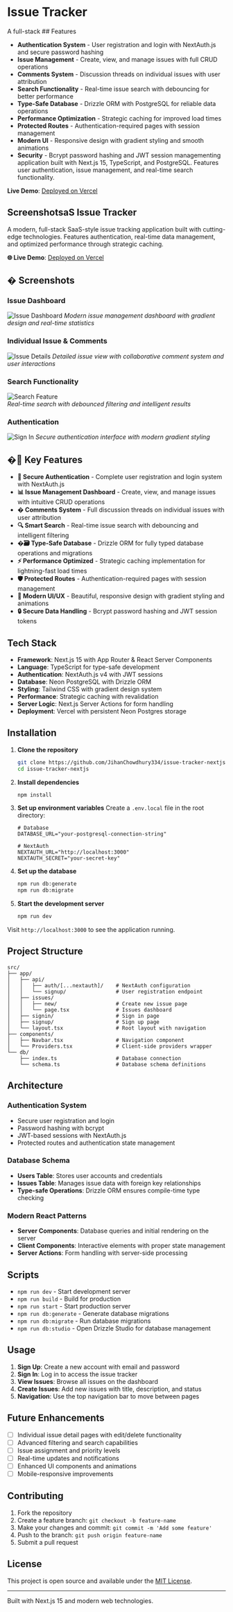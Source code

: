 # Issue Tracker

A full-stack ## Features

- **Authentication System** - User registration and login with NextAuth.js and secure password hashing
- **Issue Management** - Create, view, and manage issues with full CRUD operations  
- **Comments System** - Discussion threads on individual issues with user attribution
- **Search Functionality** - Real-time issue search with debouncing for better performance
- **Type-Safe Database** - Drizzle ORM with PostgreSQL for reliable data operations
- **Performance Optimization** - Strategic caching for improved load times
- **Protected Routes** - Authentication-required pages with session management
- **Modern UI** - Responsive design with gradient styling and smooth animations
- **Security** - Bcrypt password hashing and JWT session managementing application built with Next.js 15, TypeScript, and PostgreSQL. Features user authentication, issue management, and real-time search functionality.

**Live Demo**: [Deployed on Vercel](https://issue-tracker-nextjs-three.vercel.app/)

## ScreenshotsaS Issue Tracker

A modern, full-stack SaaS-style issue tracking application built with cutting-edge technologies. Features authentication, real-time data management, and optimized performance through strategic caching.

**🌐 Live Demo**: [Deployed on Vercel](https://issue-tracker-nextjs-three.vercel.app/)

## � Screenshots

### Issue Dashboard
![Issue Dashboard](screenshots/dashboard.PNG)
*Modern issue management dashboard with gradient design and real-time statistics*

### Individual Issue & Comments  
![Issue Details](screenshots/issue-details.PNG)
*Detailed issue view with collaborative comment system and user interactions*

### Search Functionality
![Search Feature](screenshots/search.png)  
*Real-time search with debounced filtering and intelligent results*

### Authentication
![Sign In](screenshots/signin.PNG)
*Secure authentication interface with modern gradient styling*

## �🚀 Key Features

- **🔐 Secure Authentication** - Complete user registration and login system with NextAuth.js
- **📊 Issue Management Dashboard** - Create, view, and manage issues with intuitive CRUD operations  
- **� Comments System** - Full discussion threads on individual issues with user attribution
- **🔍 Smart Search** - Real-time issue search with debouncing and intelligent filtering
- **�🗃️ Type-Safe Database** - Drizzle ORM for fully typed database operations and migrations
- **⚡ Performance Optimized** - Strategic caching implementation for lightning-fast load times
- **🛡️ Protected Routes** - Authentication-required pages with session management
- **📱 Modern UI/UX** - Beautiful, responsive design with gradient styling and animations
- **🔒 Secure Data Handling** - Bcrypt password hashing and JWT session tokens

## Tech Stack

- **Framework**: Next.js 15 with App Router & React Server Components
- **Language**: TypeScript for type-safe development
- **Authentication**: NextAuth.js v4 with JWT sessions
- **Database**: Neon PostgreSQL with Drizzle ORM
- **Styling**: Tailwind CSS with gradient design system
- **Performance**: Strategic caching with revalidation
- **Server Logic**: Next.js Server Actions for form handling
- **Deployment**: Vercel with persistent Neon Postgres storage

## Installation

1. **Clone the repository**
   ```bash
   git clone https://github.com/JihanChowdhury334/issue-tracker-nextjs.git
   cd issue-tracker-nextjs
   ```

2. **Install dependencies**
   ```bash
   npm install
   ```

3. **Set up environment variables**
   Create a `.env.local` file in the root directory:
   ```env
   # Database
   DATABASE_URL="your-postgresql-connection-string"

   # NextAuth
   NEXTAUTH_URL="http://localhost:3000"
   NEXTAUTH_SECRET="your-secret-key"
   ```

4. **Set up the database**
   ```bash
   npm run db:generate
   npm run db:migrate
   ```

5. **Start the development server**
   ```bash
   npm run dev
   ```

Visit `http://localhost:3000` to see the application running.

## Project Structure

```
src/
├── app/
│   ├── api/
│   │   ├── auth/[...nextauth]/    # NextAuth configuration
│   │   └── signup/                # User registration endpoint
│   ├── issues/
│   │   ├── new/                   # Create new issue page
│   │   └── page.tsx               # Issues dashboard
│   ├── signin/                    # Sign in page
│   ├── signup/                    # Sign up page
│   └── layout.tsx                 # Root layout with navigation
├── components/
│   ├── Navbar.tsx                 # Navigation component
│   └── Providers.tsx              # Client-side providers wrapper
└── db/
    ├── index.ts                   # Database connection
    └── schema.ts                  # Database schema definitions
```

## Architecture

### Authentication System
- Secure user registration and login
- Password hashing with bcrypt
- JWT-based sessions with NextAuth.js
- Protected routes and authentication state management

### Database Schema
- **Users Table**: Stores user accounts and credentials
- **Issues Table**: Manages issue data with foreign key relationships
- **Type-safe Operations**: Drizzle ORM ensures compile-time type checking

### Modern React Patterns
- **Server Components**: Database queries and initial rendering on the server
- **Client Components**: Interactive elements with proper state management
- **Server Actions**: Form handling with server-side processing

## Scripts

- `npm run dev` - Start development server
- `npm run build` - Build for production
- `npm run start` - Start production server
- `npm run db:generate` - Generate database migrations
- `npm run db:migrate` - Run database migrations
- `npm run db:studio` - Open Drizzle Studio for database management

## Usage

1. **Sign Up**: Create a new account with email and password
2. **Sign In**: Log in to access the issue tracker
3. **View Issues**: Browse all issues on the dashboard
4. **Create Issues**: Add new issues with title, description, and status
5. **Navigation**: Use the top navigation bar to move between pages

## Future Enhancements

- [ ] Individual issue detail pages with edit/delete functionality
- [ ] Advanced filtering and search capabilities
- [ ] Issue assignment and priority levels
- [ ] Real-time updates and notifications
- [ ] Enhanced UI components and animations
- [ ] Mobile-responsive improvements

## Contributing

1. Fork the repository
2. Create a feature branch: `git checkout -b feature-name`
3. Make your changes and commit: `git commit -m 'Add some feature'`
4. Push to the branch: `git push origin feature-name`
5. Submit a pull request

## License

This project is open source and available under the [MIT License](LICENSE).

---

Built with Next.js 15 and modern web technologies.
